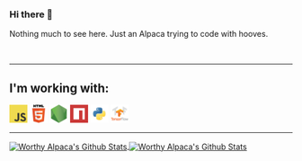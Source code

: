 ### Hi there 👋

Nothing much to see here. Just an Alpaca trying to code with hooves.

<br />

---

## I'm working with:

<a href="https://developer.mozilla.org/"><img height="32" src="https://raw.githubusercontent.com/github/explore/80688e429a7d4ef2fca1e82350fe8e3517d3494d/topics/javascript/javascript.png"></a>
<a href="https://developer.mozilla.org"><img height="32" src="https://raw.githubusercontent.com/github/explore/80688e429a7d4ef2fca1e82350fe8e3517d3494d/topics/html/html.png"></a>
<a href="https://nodejs.com/"><img height="32" src="https://raw.githubusercontent.com/github/explore/80688e429a7d4ef2fca1e82350fe8e3517d3494d/topics/nodejs/nodejs.png"></a>
<a href="https://npmjs.org/"><img height="32" src="https://raw.githubusercontent.com/github/explore/80688e429a7d4ef2fca1e82350fe8e3517d3494d/topics/npm/npm.png"></a>
<a href="https://python.org/"><img height="32" src="https://raw.githubusercontent.com/github/explore/80688e429a7d4ef2fca1e82350fe8e3517d3494d/topics/python/python.png"></a>
<a href="https://tensorflow.org/"><img height="32" src="https://raw.githubusercontent.com/github/explore/80688e429a7d4ef2fca1e82350fe8e3517d3494d/topics/tensorflow/tensorflow.png"></a>

---


<a href="https://github.com/anuraghazra/github-readme-stats">
    <img align="center" alt="Worthy Alpaca's Github Stats" src="https://github-readme-stats.vercel.app/api?username=Worthy-Alpaca&show_icons=true&hideborder=true&count_private=true&include_all_commits=true&theme=dark" />

</a>
<a href="https://github.com/anuraghazra/github-readme-stats">
    <img align="center" alt="Worthy Alpaca's Github Stats" src="https://github-readme-stats.vercel.app/api/top-langs/?username=Worthy-Alpaca&layout=compact&count_private=true&title_color=ffffff&text_color=22de09&icon_color=22de09&bg_color=000000" />
</a>


<!--
**Worthy-Alpaca/Worthy-Alpaca** is a ✨ _special_ ✨ repository because its `README.md` (this file) appears on your GitHub profile.

Here are some ideas to get you started:

- 🔭 I’m currently working on ...
- 🌱 I’m currently learning ...
- 👯 I’m looking to collaborate on ...
- 🤔 I’m looking for help with ...
- 💬 Ask me about ...
- 📫 How to reach me: ...
- 😄 Pronouns: ...
- ⚡ Fun fact: ...
-->

